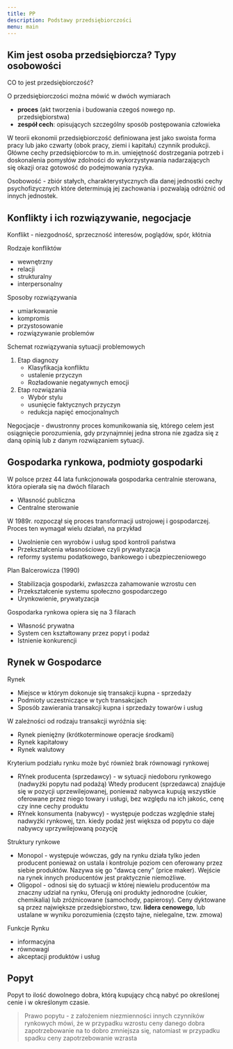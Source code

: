 ```yaml
---
title: PP
description: Podstawy przedsiębiorczości
menu: main
---
```


## Kim jest osoba przedsiębiorcza? Typy osobowości


CO to jest przedsiębiorczość?

O przedsiębiorczości można mówić w dwóch wymiarach
- **proces** (akt tworzenia i budowania czegoś nowego  np. przedsiębiorstwa)
- **zespół cech**: opisujących szczególny sposób postępowania człowieka

W teorii ekonomii przedsiębiorczość definiowana jest jako swoista forma pracy lub jako czwarty (obok pracy, ziemi i kapitału) czynnik produkcji. Główne cechy przedsiębiorców to m.in. umiejętność dostrzegania potrzeb i doskonalenia pomysłów zdolności do wykorzystywania nadarzających się okazji oraz gotowość do podejmowania ryzyka.

Osobowość - zbiór stałych, charakterystycznych dla danej jednostki cechy psychofizycznych które determinują jej zachowania i pozwalają odróżnić od innych jednostek.

## Konflikty i ich rozwiązywanie, negocjacje

Konflikt - niezgodność, sprzeczność interesów, poglądów, spór, kłótnia

Rodzaje konfliktów
- wewnętrzny
- relacji
- strukturalny
- interpersonalny

Sposoby rozwiązywania
- umiarkowanie
- kompromis
- przystosowanie
- rozwiązywanie problemów

Schemat rozwiązywania sytuacji problemowych
1. Etap diagnozy
   - Klasyfikacja konfliktu
   - ustalenie przyczyn
   - Rozładowanie negatywnych emocji
2. Etap rozwiązania
   - Wybór stylu
   - usunięcie faktycznych przyczyn
   - redukcja napięć emocjonalnych

Negocjacje - dwustronny proces komunikowania się, którego celem jest osiągnięcie porozumienia, gdy przynajmniej jedna strona nie zgadza się z daną opinią lub z danym rozwiązaniem sytuacji.

## Gospodarka rynkowa, podmioty gospodarki

W polsce przez 44 lata funkcjonowała gospodarka centralnie sterowana, która opierała się na dwóch filarach
   - Własność publiczna
   - Centralne sterowanie

W 1989r. rozpoczął się proces transformacji ustrojowej i gospodarczej. Proces ten wymagał wielu działań, na przykład
  - Uwolnienie cen wyrobów i usług spod kontroli państwa
  - Przekształcenia własnościowe czyli prywatyzacja
  - reformy systemu podatkowego, bankowego i ubezpieczeniowego

Plan Balcerowicza (1990)
   - Stabilizacja gospodarki, zwłaszcza zahamowanie wzrostu cen
   - Przekształcenie systemu społeczno gospodarczego
   - Urynkowienie, prywatyzacja

Gospodarka rynkowa opiera się na 3 filarach
   - Własność prywatna
   - System cen kształtowany przez popyt i podaż
   - Istnienie konkurencji

## Rynek w Gospodarce

Rynek
- Miejsce w którym dokonuje się transakcji kupna - sprzedaży
- Podmioty uczestniczące w tych transakcjach
- Sposób zawierania transakcji kupna i sprzedaży towarów i usług

W zależności od rodzaju transakcji wyróżnia się:
- Rynek pieniężny (krótkoterminowe operacje środkami)
- Rynek kapitałowy
- Rynek walutowy

Kryterium podziału rynku może być również brak równowagi rynkowej
- RYnek producenta (sprzedawcy) - w sytuacji niedoboru rynkowego (nadwyżki popytu nad podażą) Wtedy producent (sprzedawca) znajduje się w pozycji uprzewilejowanej, ponieważ nabywca kupują wszystkie oferowane przez niego towary i usługi, bez względu na ich jakośc, cenę czy inne cechy produktu
- RYnek konsumenta (nabywcy) - występuje podczas względnie stałej nadwyżki rynkowej, tzn. kiedy podaż jest większa od popytu co daje nabywcy uprzywilejowaną pozycję

Struktury rynkowe
- Monopol - występuje wówczas, gdy na rynku działa tylko jeden producent ponieważ on ustala i kontroluje poziom cen oferowany przez siebie produktów. Nazywa się go "dawcą ceny" (price maker). Wejście na rynek innych producentów jest praktycznie niemożliwe.
- Oligopol - odnosi się do sytuacji w której niewielu producentów ma znaczny udział na rynku, Oferują oni produkty jednorodne (cukier, chemikalia) lub zróżnicowane (samochody, papierosy). Ceny dyktowane są przez największe przedsiębiorstwo, tzw. **lidera cenowego**, lub ustalane w wyniku porozumienia (często tajne, nielegalne, tzw. zmowa)

Funkcje Rynku

- informacyjna
- równowagi
- akceptacji produktów i usług

## Popyt

Popyt to ilość dowolnego dobra, którą kupujący chcą nabyć po określonej cenie i w określonym czasie.

> Prawo popytu - z założeniem niezmienności innych czynników rynkowych mówi, że w przypadku wzrostu ceny danego dobra zapotrzebowanie na to dobro zmniejsza się, natomiast w przypadku spadku ceny zapotrzebowanie wzrasta 